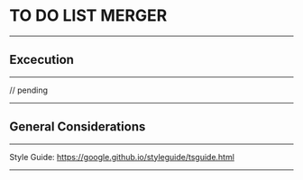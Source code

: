 # TO DO LIST MERGER
---
## Excecution
---
// pending


---
## General Considerations
---
Style Guide: https://google.github.io/styleguide/tsguide.html


---